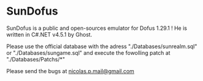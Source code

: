 SunDofus
========

SunDofus is a public and open-sources emulator for Dofus 1.29.1 !
He is written in C#.NET v4.5.1 by Ghost.

Please use the official database with the adress "./Databases/sunrealm.sql" or "./Databases/sungame.sql"
and execute the fowolling patch at "./Databases/Patchs/*"

Please send the bugs at nicolas.p.mail@gmail.com